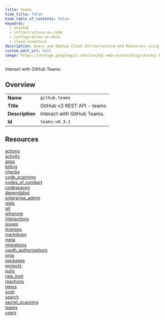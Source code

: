 ```yaml
---
title: teams
hide_title: false
hide_table_of_contents: false
keywords:
  - stackql
  - infrastructure-as-code
  - configuration-as-data
  - cloud inventory
description: Query and Deploy Cloud Infrastructure and Resources using SQL
custom_edit_url: null
image: https://storage.googleapis.com/stackql-web-assets/blog/stackql-blog-post-featured-image.png
---
```

Interact with GitHub Teams.  
    

## Overview
<table><tbody>
<tr><td><b>Name</b></td><td><code>github.teams</code></td></tr>
<tr><td><b>Title</b></td><td>GitHub v3 REST API - teams</td></tr>
<tr><td><b>Description</b></td><td>Interact with GitHub Teams.</td></tr>
<tr><td><b>Id</b></td><td><code>teams:v0.3.1</code></td></tr>
</tbody></table>

## Resources
<div class="row">
<div class="providerDocColumn">
<a href="/providers/github/teams/actions/index.md">actions</a><br />
<a href="/providers/github/teams/activity/index.md">activity</a><br />
<a href="/providers/github/teams/apps/index.md">apps</a><br />
<a href="/providers/github/teams/billing/index.md">billing</a><br />
<a href="/providers/github/teams/checks/index.md">checks</a><br />
<a href="/providers/github/teams/code_scanning/index.md">code_scanning</a><br />
<a href="/providers/github/teams/codes_of_conduct/index.md">codes_of_conduct</a><br />
<a href="/providers/github/teams/codespaces/index.md">codespaces</a><br />
<a href="/providers/github/teams/dependabot/index.md">dependabot</a><br />
<a href="/providers/github/teams/enterprise_admin/index.md">enterprise_admin</a><br />
<a href="/providers/github/teams/gists/index.md">gists</a><br />
<a href="/providers/github/teams/git/index.md">git</a><br />
<a href="/providers/github/teams/gitignore/index.md">gitignore</a><br />
<a href="/providers/github/teams/interactions/index.md">interactions</a><br />
<a href="/providers/github/teams/issues/index.md">issues</a><br />
<a href="/providers/github/teams/licenses/index.md">licenses</a><br />
</div>
<div class="providerDocColumn">
<a href="/providers/github/teams/markdown/index.md">markdown</a><br />
<a href="/providers/github/teams/meta/index.md">meta</a><br />
<a href="/providers/github/teams/migrations/index.md">migrations</a><br />
<a href="/providers/github/teams/oauth_authorizations/index.md">oauth_authorizations</a><br />
<a href="/providers/github/teams/orgs/index.md">orgs</a><br />
<a href="/providers/github/teams/packages/index.md">packages</a><br />
<a href="/providers/github/teams/projects/index.md">projects</a><br />
<a href="/providers/github/teams/pulls/index.md">pulls</a><br />
<a href="/providers/github/teams/rate_limit/index.md">rate_limit</a><br />
<a href="/providers/github/teams/reactions/index.md">reactions</a><br />
<a href="/providers/github/teams/repos/index.md">repos</a><br />
<a href="/providers/github/teams/scim/index.md">scim</a><br />
<a href="/providers/github/teams/search/index.md">search</a><br />
<a href="/providers/github/teams/secret_scanning/index.md">secret_scanning</a><br />
<a href="/providers/github/teams/teams/index.md">teams</a><br />
<a href="/providers/github/teams/users/index.md">users</a><br />
</div>
</div>
